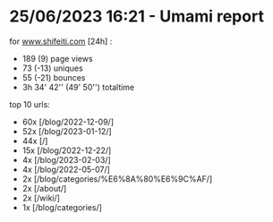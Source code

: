 # 25/06/2023 16:21 - Umami report
for www.shifeiti.com [24h] :

 - 189 (9) page views
 - 73 (-13) uniques
 - 55 (-21) bounces
 - 3h 34' 42'' (49' 50'') totaltime


top 10 urls:
 - 60x [/blog/2022-12-09/]
 - 52x [/blog/2023-01-12/]
 - 44x [/]
 - 15x [/blog/2022-12-22/]
 - 4x [/blog/2023-02-03/]
 - 4x [/blog/2022-05-07/]
 - 2x [/blog/categories/%E6%8A%80%E6%9C%AF/]
 - 2x [/about/]
 - 2x [/wiki/]
 - 1x [/blog/categories/]


